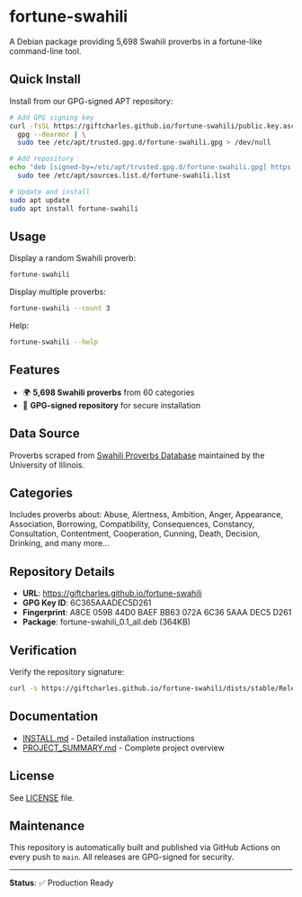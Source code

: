 # fortune-swahili

A Debian package providing 5,698 Swahili proverbs in a fortune-like command-line tool.

## Quick Install

Install from our GPG-signed APT repository:

```bash
# Add GPG signing key
curl -fsSL https://giftcharles.github.io/fortune-swahili/public.key.asc | \
  gpg --dearmor | \
  sudo tee /etc/apt/trusted.gpg.d/fortune-swahili.gpg > /dev/null

# Add repository
echo "deb [signed-by=/etc/apt/trusted.gpg.d/fortune-swahili.gpg] https://giftcharles.github.io/fortune-swahili stable main" | \
  sudo tee /etc/apt/sources.list.d/fortune-swahili.list

# Update and install
sudo apt update
sudo apt install fortune-swahili
```

## Usage

Display a random Swahili proverb:
```bash
fortune-swahili
```

Display multiple proverbs:
```bash
fortune-swahili --count 3
```

Help:
```bash
fortune-swahili --help
```

## Features

- 🌍 **5,698 Swahili proverbs** from 60 categories
- 🔐 **GPG-signed repository** for secure installation

## Data Source

Proverbs scraped from [Swahili Proverbs Database](https://swahiliproverbs.afrst.illinois.edu/) maintained by the University of Illinois.

## Categories

Includes proverbs about: Abuse, Alertness, Ambition, Anger, Appearance, Association, Borrowing, Compatibility, Consequences, Constancy, Consultation, Contentment, Cooperation, Cunning, Death, Decision, Drinking, and many more...

## Repository Details

- **URL**: https://giftcharles.github.io/fortune-swahili
- **GPG Key ID**: 6C365AAADEC5D261
- **Fingerprint**: A8CE 059B 44D0 BAEF BB63 072A 6C36 5AAA DEC5 D261
- **Package**: fortune-swahili_0.1_all.deb (364KB)

## Verification

Verify the repository signature:
```bash
curl -s https://giftcharles.github.io/fortune-swahili/dists/stable/Release | gpg --verify
```

## Documentation

- [INSTALL.md](INSTALL.md) - Detailed installation instructions
- [PROJECT_SUMMARY.md](PROJECT_SUMMARY.md) - Complete project overview

## License

See [LICENSE](LICENSE) file.

## Maintenance

This repository is automatically built and published via GitHub Actions on every push to `main`. All releases are GPG-signed for security.

---

**Status**: ✅ Production Ready  